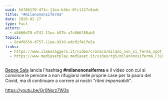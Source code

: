 ```yaml
---
uuid: 5df86170-d73c-11ea-b4bc-0fc1127c8adc
title: "#milanononsiferma"
date: 2020-02-27
type: Fact
actors:
  - d4666d70-d741-11ea-b57b-a7c066f88ab5
topics:
  - 8c4f8650-d757-11ea-8930-edcd1f41fe5a
links:
  - https://www.ilmessaggero.it/video/cronaca/milano_non_si_ferma_spot_di_beppe_sala_sulla_citta_reagisce_al_coronavirus-5078519.html
  - https://www.mediasetplay.mediaset.it/video/tg5/milanonosiferma_F310153701231C04
---
```

[Beppe Sala](/actors/beppe-sala) lancia l'hashtag **#milanononsiferma** e il video con cui si convince le persone a non rifugiarsi nelle proprie case per la paura del Covid, ma di continuare a correre ai nostri *"ritmi impensabili"*.

<!-- #milanononsiferma -->
<https://youtu.be/Gr0Nsrz7W3s>
